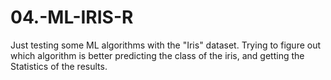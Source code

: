 # 04.-ML-IRIS-R

Just testing some ML algorithms with the "Iris" dataset.
Trying to figure out which algorithm is better predicting the class of the iris, and getting the Statistics of the results.
